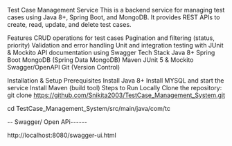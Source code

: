 Test Case Management Service
This is a backend service for managing test cases using Java 8+, Spring Boot, and MongoDB. It provides REST APIs to create, read, update, and delete test cases.

Features
CRUD operations for test cases
Pagination and filtering (status, priority)
Validation and error handling
Unit and integration testing with JUnit & Mockito
API documentation using Swagger
Tech Stack
Java 8+
Spring Boot
MongoDB (Spring Data MongoDB)
Maven
JUnit 5 & Mockito
Swagger/OpenAPI
Git (Version Control)



Installation & Setup
Prerequisites
Install Java 8+
Install MYSQL and start the service
Install Maven (build tool)
Steps to Run Locally
Clone the repository:
git clone https://github.com/Snikita2003/TestCase_Management_System.git

cd TestCase_Management_System/src/main/java/com/tc

-- Swagger/ Open APi------

http://localhost:8080/swagger-ui.html
